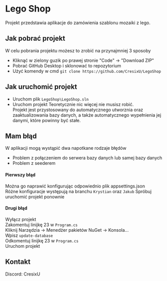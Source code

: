 
# Lego Shop

Projekt przedstawia aplikacje do zamówienia szablonu mozaiki z lego.


## Jak pobrać projekt

W celu pobrania projektu możesz to zrobić na przynajmniej 3 sposoby
- Kliknąć w zielony guzik po prawej stronie "Code" -> "Download ZIP"
- Pobrać GitHub Desktop i sklonować to repozytorium
- Użyć komendy w cmd `git clone https://github.com/CresixU/LegoShop` 



## Jak uruchomić projekt

- Uruchom plik `LegoShop\LegoShop.sln`
- Uruchom projekt
Teoretycznie nic więcej nie musisz robić. \
Projekt jest przystosowany do automatycznego utworznia oraz zaaktualizowania bazy danych, a także automatycznego wypełnienia jej danymi, które powinny być stałe. 

    
## Mam błąd
W aplikacji mogą wystąpić dwa napotkane rodzaje błędów
- Problem z połączeniem do serwera bazy danych lub samej bazy danych
- Problem z seederem

#### Pierwszy błąd
Można go naprawić konfigurując odpowiednio plik appsettings.json \
Różne konfiguracje występują na branchu `Krystian` oraz `Jakub`
Spróbuj uruchomić projekt ponownie

#### Drugi błąd

Wyłącz projekt \
Zakomentuj linijkę 23 w `Program.cs` \
Kliknij Narzędzia -> Menedżer pakietów NuGet -> Konsola... \
Wpisz `update-database` \
Odkomentuj linijkę 23 w `Program.cs` \
Uruchom projekt 


## Kontakt
Discord: CresixU



